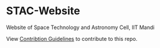 STAC-Website
============

Website of Space Technology and Astronomy Cell, IIT Mandi

View [Contribtion Guidelines](https://github.com/STAC-IITMandi/STAC-IITMandi.github.io/blob/master/CONTRIBUTING.rst) to contribute to this repo.

